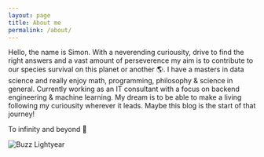 ```yaml
---
layout: page
title: About me
permalink: /about/
---
```


Hello, the name is Simon. With a neverending curiousity, drive to find the right answers and a vast amount of perseverence my aim is to contribute to our species survival on this planet or another :earth_americas:. I have a masters in data science and really enjoy math, programming, philosophy & science in general. Currently working as an IT consultant with a focus on backend engineering & machine learning. My dream is to be able to make a living following my curiousity wherever it leads. Maybe this blog is the start of that journey!


To infinity and beyond :rocket:

![Buzz Lightyear](/assets//buzz.jpg)

